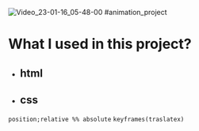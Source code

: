 ![Video_23-01-16_05-48-00](https://user-images.githubusercontent.com/118988723/212588127-7e568ba3-4651-4128-a23a-3946cf636574.gif)
#animation_project
# What I used in this project?
- ## html
- ## css
`position;relative %% absolute`
`keyframes(traslatex)`
